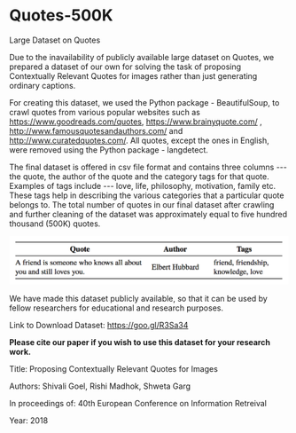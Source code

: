 # Quotes-500K

Large Dataset on Quotes

Due to the inavailability of publicly available large dataset on Quotes, we prepared a dataset of our own for solving the task of proposing Contextually Relevant Quotes for images rather than just generating ordinary captions. 

For creating this dataset, we used the Python package - BeautifulSoup, to crawl quotes from various popular websites such as https://www.goodreads.com/quotes, https://www.brainyquote.com/ , http://www.famousquotesandauthors.com/ and http://www.curatedquotes.com/. All quotes, except the ones in English, were removed using the Python package - langdetect. 

The final dataset is offered in csv file format and contains three columns --- the quote, the author of the quote and the category tags for that quote. Examples of tags include --- love, life, philosophy, motivation, family etc. These tags help in describing the various categories that a particular quote belongs to. The total number of quotes in our final dataset after crawling and further cleaning of the dataset was approximately equal to five hundred thousand (500K) quotes. 

<p align="center">
<img src="DS_Img.png" width="550"/>
</p>

We have made this dataset publicly available, so that it can be used by fellow researchers for educational and research purposes. 

Link to Download Dataset: https://goo.gl/R3Sa34

<b>Please cite our paper if you wish to use this dataset for your research work.</b>

Title: Proposing Contextually Relevant Quotes for Images

Authors: Shivali Goel, Rishi Madhok, Shweta Garg

In proceedings of: 40th European Conference on Information Retreival

Year: 2018

